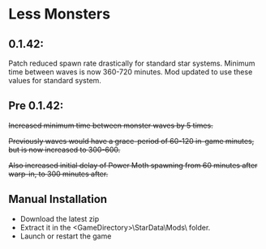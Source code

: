 # Less Monsters

## 0.1.42:

Patch reduced spawn rate drastically for standard star systems.
Minimum time between waves is now 360-720 minutes. Mod updated to use these values for standard system.

## Pre 0.1.42:
~~Increased minimum time between monster waves by 5 times.~~

~~Previously waves would have a grace-period of 60-120 in-game minutes, but is now increased to 300-600.~~

~~Also increased initial delay of Power Moth spawning from 60 minutes after warp-in, to 300 minutes after.~~

## Manual Installation
- Download the latest zip
- Extract it in the \<GameDirectory\>\StarData\Mods\ folder.
- Launch or restart the game